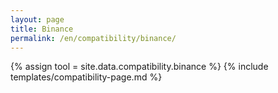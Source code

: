 ```yaml
---
layout: page
title: Binance
permalink: /en/compatibility/binance/
---
```

{% assign tool = site.data.compatibility.binance %}
{% include templates/compatibility-page.md %}
